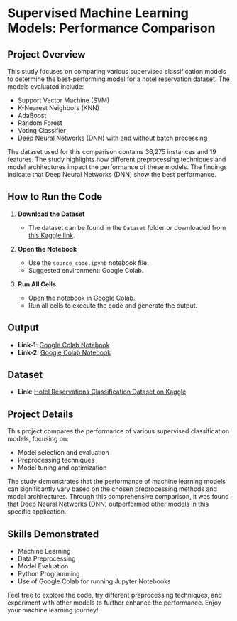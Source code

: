 # Supervised Machine Learning Models: Performance Comparison

## Project Overview
This study focuses on comparing various supervised classification models to determine the best-performing model for a hotel reservation dataset. The models evaluated include:
- Support Vector Machine (SVM)
- K-Nearest Neighbors (KNN)
- AdaBoost
- Random Forest
- Voting Classifier
- Deep Neural Networks (DNN) with and without batch processing

The dataset used for this comparison contains 36,275 instances and 19 features. The study highlights how different preprocessing techniques and model architectures impact the performance of these models. The findings indicate that Deep Neural Networks (DNN) show the best performance.

## How to Run the Code

1. **Download the Dataset**
   - The dataset can be found in the `Dataset` folder or downloaded from [this Kaggle link](https://www.kaggle.com/datasets/ahsan81/hotel-reservations-classification-dataset?resource=download).

2. **Open the Notebook**
   - Use the `source_code.ipynb` notebook file.
   - Suggested environment: Google Colab.

3. **Run All Cells**
   - Open the notebook in Google Colab.
   - Run all cells to execute the code and generate the output.

## Output
- **Link-1**: [Google Colab Notebook](https://colab.research.google.com/drive/1wuDquWnaydtDbYTzsgr9trpEkKaLYzJx#scrollTo=heLKtssHzFa6)
- **Link-2**: [Google Colab Notebook](https://colab.research.google.com/drive/1W3eQcLI_j4tSCR5qHYZLdSfYoDPwJZds?usp=sharing#scrollTo=J_Sk2tjG_2B2)

## Dataset
- **Link**: [Hotel Reservations Classification Dataset on Kaggle](https://www.kaggle.com/datasets/ahsan81/hotel-reservations-classification-dataset?resource=download)

## Project Details
This project compares the performance of various supervised classification models, focusing on:
- Model selection and evaluation
- Preprocessing techniques
- Model tuning and optimization

The study demonstrates that the performance of machine learning models can significantly vary based on the chosen preprocessing methods and model architectures. Through this comprehensive comparison, it was found that Deep Neural Networks (DNN) outperformed other models in this specific application.

## Skills Demonstrated
- Machine Learning
- Data Preprocessing
- Model Evaluation
- Python Programming
- Use of Google Colab for running Jupyter Notebooks

Feel free to explore the code, try different preprocessing techniques, and experiment with other models to further enhance the performance. Enjoy your machine learning journey!
